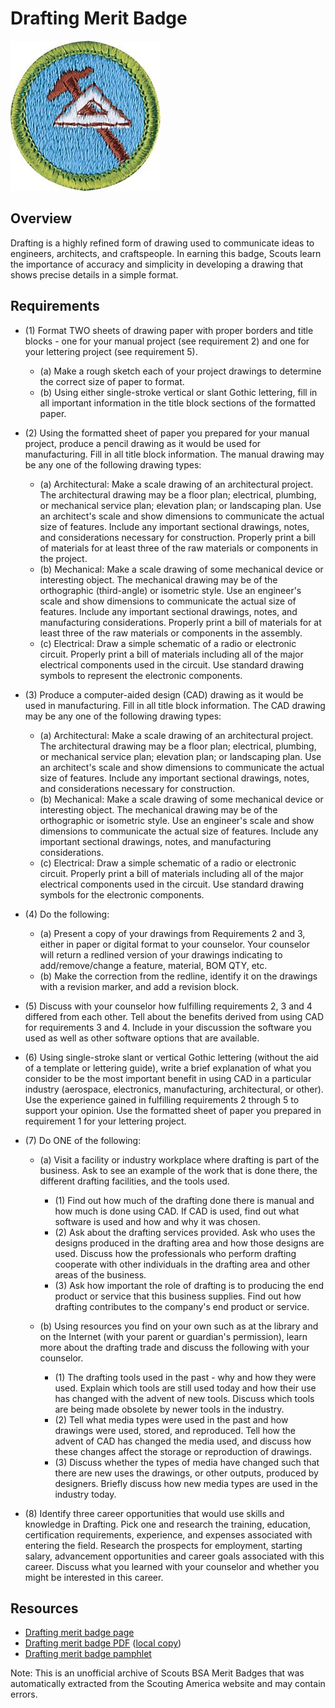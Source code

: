 

# Drafting Merit Badge

![Drafting Merit Badge](images/drafting-merit-badge.jpg)

## Overview



Drafting is a highly refined form of drawing used to communicate ideas to engineers, architects, and craftspeople. In earning this badge, Scouts learn the importance of accuracy and simplicity in developing a drawing that shows precise details in a simple format.

## Requirements

* (1) Format TWO sheets of drawing paper with proper borders and title blocks - one for your manual project (see requirement 2) and one for your lettering project (see requirement 5).
    * (a) Make a rough sketch each of your project drawings to determine the correct size of paper to format.
    * (b) Using either single-stroke vertical or slant Gothic lettering, fill in all important information in the title block sections of the formatted paper.


* (2) Using the formatted sheet of paper you prepared for your manual project, produce a pencil drawing as it would be used for manufacturing. Fill in all title block information. The manual drawing may be any one of the following drawing types:
    * (a) Architectural: Make a scale drawing of an architectural project. The architectural drawing may be a floor plan; electrical, plumbing, or mechanical service plan; elevation plan; or landscaping plan. Use an architect's scale and show dimensions to communicate the actual size of features. Include any important sectional drawings, notes, and considerations necessary for construction. Properly print a bill of materials for at least three of the raw materials or components in the project.
    * (b) Mechanical: Make a scale drawing of some mechanical device or interesting object. The mechanical drawing may be of the orthographic (third-angle) or isometric style. Use an engineer's scale and show dimensions to communicate the actual size of features. Include any important sectional drawings, notes, and manufacturing considerations. Properly print a bill of materials for at least three of the raw materials or components in the assembly.
    * (c) Electrical: Draw a simple schematic of a radio or electronic circuit. Properly print a bill of materials including all of the major electrical components used in the circuit. Use standard drawing symbols to represent the electronic components.


* (3) Produce a computer-aided design (CAD) drawing as it would be used in manufacturing. Fill in all title block information. The CAD drawing may be any one of the following drawing types:
    * (a) Architectural: Make a scale drawing of an architectural project. The architectural drawing may be a floor plan; electrical, plumbing, or mechanical service plan; elevation plan; or landscaping plan. Use an architect's scale and show dimensions to communicate the actual size of features. Include any important sectional drawings, notes, and considerations necessary for construction.
    * (b) Mechanical: Make a scale drawing of some mechanical device or interesting object. The mechanical drawing may be of the orthographic or isometric style. Use an engineer's scale and show dimensions to communicate the actual size of features. Include any important sectional drawings, notes, and manufacturing considerations.
    * (c) Electrical: Draw a simple schematic of a radio or electronic circuit. Properly print a bill of materials including all of the major electrical components used in the circuit. Use standard drawing symbols for the electronic components.


* (4) Do the following:
    * (a) Present a copy of your drawings from Requirements 2 and 3, either in paper or digital format to your counselor. Your counselor will return a redlined version of your drawings indicating to add/remove/change a feature, material, BOM QTY, etc.
    * (b) Make the correction from the redline, identify it on the drawings with a revision marker, and add a revision block.


* (5) Discuss with your counselor how fulfilling requirements 2, 3 and 4 differed from each other. Tell about the benefits derived from using CAD for requirements 3 and 4. Include in your discussion the software you used as well as other software options that are available.
* (6) Using single-stroke slant or vertical Gothic lettering (without the aid of a template or lettering guide), write a brief explanation of what you consider to be the most important benefit in using CAD in a particular industry (aerospace, electronics, manufacturing, architectural, or other). Use the experience gained in fulfilling requirements 2 through 5 to support your opinion. Use the formatted sheet of paper you prepared in requirement 1 for your lettering project.
* (7) Do ONE of the following:
    * (a) Visit a facility or industry workplace where drafting is part of the business. Ask to see an example of the work that is done there, the different drafting facilities, and the tools used.
        * (1) Find out how much of the drafting done there is manual and how much is done using CAD. If CAD is used, find out what software is used and how and why it was chosen.
        * (2) Ask about the drafting services provided. Ask who uses the designs produced in the drafting area and how those designs are used. Discuss how the professionals who perform drafting cooperate with other individuals in the drafting area and other areas of the business.
        * (3) Ask how important the role of drafting is to producing the end product or service that this business supplies. Find out how drafting contributes to the company's end product or service.


    * (b) Using resources you find on your own such as at the library and on the Internet (with your parent or guardian's permission), learn more about the drafting trade and discuss the following with your counselor.
        * (1) The drafting tools used in the past - why and how they were used. Explain which tools are still used today and how their use has changed with the advent of new tools. Discuss which tools are being made obsolete by newer tools in the industry.
        * (2) Tell what media types were used in the past and how drawings were used, stored, and reproduced. Tell how the advent of CAD has changed the media used, and discuss how these changes affect the storage or reproduction of drawings.
        * (3) Discuss whether the types of media have changed such that there are new uses the drawings, or other outputs, produced by designers. Briefly discuss how new media types are used in the industry today.




* (8) Identify three career opportunities that would use skills and knowledge in Drafting. Pick one and research the training, education, certification requirements, experience, and expenses associated with entering the field. Research the prospects for employment, starting salary, advancement opportunities and career goals associated with this career. Discuss what you learned with your counselor and whether you might be interested in this career.


## Resources

- [Drafting merit badge page](https://www.scouting.org/merit-badges/drafting/)
- [Drafting merit badge PDF](https://filestore.scouting.org/filestore/Merit_Badge_ReqandRes/Pamphlets/Drafting_2024.pdf) ([local copy](files/drafting-merit-badge.pdf))
- [Drafting merit badge pamphlet](https://www.scoutshop.org/drafting-35885.html)

Note: This is an unofficial archive of Scouts BSA Merit Badges that was automatically extracted from the Scouting America website and may contain errors.